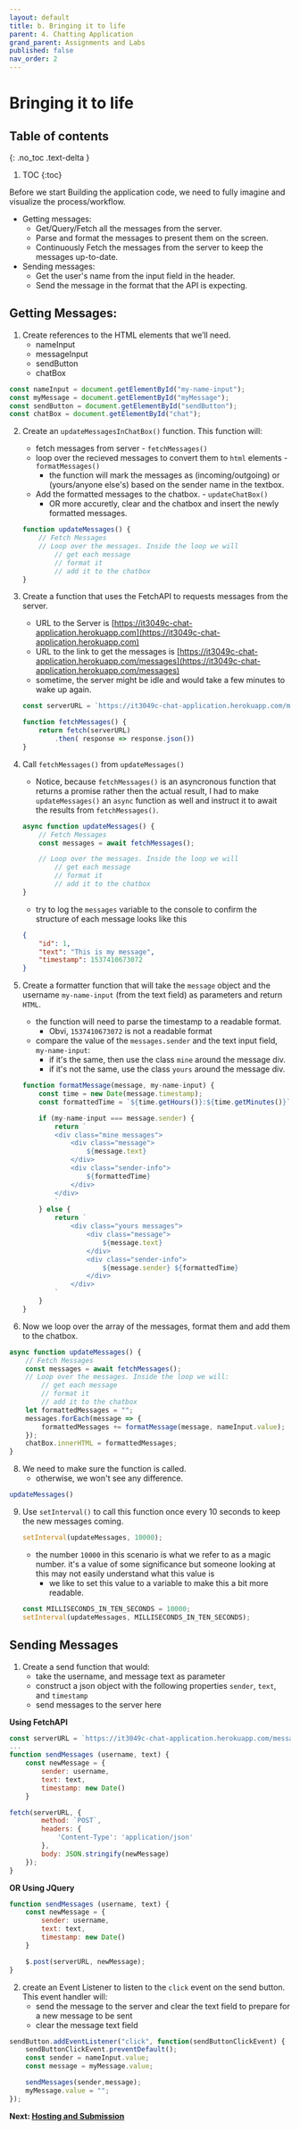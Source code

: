 ```yaml
---
layout: default
title: b. Bringing it to life
parent: 4. Chatting Application
grand_parent: Assignments and Labs
published: false
nav_order: 2
---
```


# Bringing it to life

## Table of contents
{: .no_toc .text-delta }

1. TOC
{:toc}

Before we start Building the application code, we need to fully imagine and visualize the process/workflow. 
* Getting messages:
    * Get/Query/Fetch all the messages from the server.
    * Parse and format the messages to present them on the screen.
    * Continuously Fetch the messages from the server to keep the messages up-to-date.
* Sending messages:
    * Get the user's name from the input field in the header.
    * Send the message in the format that the API is expecting.

## Getting Messages:
1. Create references to the HTML elements that we’ll need.
    * nameInput
    * messageInput
    * sendButton
    * chatBox

```js
const nameInput = document.getElementById("my-name-input");
const myMessage = document.getElementById("myMessage");
const sendButton = document.getElementById("sendButton");
const chatBox = document.getElementById("chat");
```

2. Create an `updateMessagesInChatBox()` function. This function will:
    * fetch messages from server - `fetchMessages()`
    * loop over the recieved messages to convert them to `html` elements - `formatMessages()`
        * the function will mark the messages as (incoming/outgoing) or (yours/anyone else's) based on the sender name in the textbox.
    * Add the formatted messages to the chatbox. - `updateChatBox()`
        * OR more accuretly, clear and the chatbox and insert the newly formatted messages.

    ```js
    function updateMessages() {
        // Fetch Messages
        // Loop over the messages. Inside the loop we will
            // get each message
            // format it
            // add it to the chatbox
    }
    ```

4. Create a function that uses the FetchAPI to requests messages from the server.
    * URL to the Server is [https://it3049c-chat-application.herokuapp.com](https://it3049c-chat-application.herokuapp.com)
    * URL to the link to get the messages is [https://it3049c-chat-application.herokuapp.com/messages](https://it3049c-chat-application.herokuapp.com/messages)
    * sometime, the server might be idle and would take a few minutes to wake up again.

    ```js
    const serverURL = `https://it3049c-chat-application.herokuapp.com/messages`;

    function fetchMessages() {
        return fetch(serverURL)
            .then( response => response.json())
    }
    ```

5. Call `fetchMessages()` from `updateMessages()`
    * Notice, because `fetchMessages()` is an asyncronous function that returns a promise rather then the actual result, I had to make `updateMessages()` an `async` function as well and instruct it to await the results from `fetchMessages()`.

    ```js
    async function updateMessages() {
        // Fetch Messages
        const messages = await fetchMessages();

        // Loop over the messages. Inside the loop we will
            // get each message
            // format it
            // add it to the chatbox
    }
    ```
    * try to log the `messages` variable to the console to confirm the structure of each message looks like this

    ```json
    {
        "id": 1,
        "text": "This is my message",
        "timestamp": 1537410673072
    }
    ```

6. Create a formatter function that will take the `message` object and the username `my-name-input` (from the text field) as parameters and return `HTML`.
    * the function will need to parse the timestamp to a readable format.
        * Obvi, `1537410673072` is not a readable format
    * compare the value of the `messages.sender` and the text input field, `my-name-input`:
        * if it's the same, then use the class `mine` around the message div.
        * if it's not the same, use the class `yours` around the message div.

    ```js
    function formatMessage(message, my-name-input) {
        const time = new Date(message.timestamp);
        const formattedTime = `${time.getHours()}:${time.getMinutes()}`;

        if (my-name-input === message.sender) {
            return `
            <div class="mine messages">
                <div class="message">
                    ${message.text}
                </div>
                <div class="sender-info">
                    ${formattedTime}
                </div>
            </div>
            `
        } else {
            return `
                <div class="yours messages">
                    <div class="message">
                        ${message.text}
                    </div>
                    <div class="sender-info">
                        ${message.sender} ${formattedTime}
                    </div>
                </div>
            `
        }
    }
    ```

7. Now we loop over the array of the messages, format them and add them to the chatbox.

```js
async function updateMessages() {
    // Fetch Messages
    const messages = await fetchMessages();
    // Loop over the messages. Inside the loop we will:
        // get each message
        // format it
        // add it to the chatbox
    let formattedMessages = "";
    messages.forEach(message => {
        formattedMessages += formatMessage(message, nameInput.value);
    });
    chatBox.innerHTML = formattedMessages;
}
```
8. We need to make sure the function is called.
    * otherwise, we won't see any difference.

```js
updateMessages()
```

9. Use `setInterval()` to call this function once every 10 seconds to keep the new messages coming.

    ```js
    setInterval(updateMessages, 10000);
    ```
    * the number `10000` in this scenario is what we refer to as a magic number. it's a value of some significance but someone looking at this may not easily understand what this value is
        * we like to set this value to a variable to make this a bit more readable.
    ```js
    const MILLISECONDS_IN_TEN_SECONDS = 10000;
    setInterval(updateMessages, MILLISECONDS_IN_TEN_SECONDS);
    ```

## Sending Messages
1. Create a send function that would:
    * take the username, and message text as parameter
    * construct a json object with the following properties `sender`, `text`, and `timestamp`
    * send messages to the server here

**Using FetchAPI**
```js
const serverURL = `https://it3049c-chat-application.herokuapp.com/messages`; // This has been declared before
...
function sendMessages (username, text) {
    const newMessage = {
        sender: username,
        text: text,
        timestamp: new Date()
    }

fetch(serverURL, {
        method: `POST`,
        headers: {
            'Content-Type': 'application/json'
        },
        body: JSON.stringify(newMessage)
    });
}
```
**OR Using JQuery**
```js
function sendMessages (username, text) {
    const newMessage = {
        sender: username,
        text: text,
        timestamp: new Date()
    }

    $.post(serverURL, newMessage);
}
```

2. create an Event Listener to listen to the `click` event on the send button. This event handler will:
    * send the message to the server and clear the text field to prepare for a new message to be sent
    * clear the message text field

```js
sendButton.addEventListener("click", function(sendButtonClickEvent) {
    sendButtonClickEvent.preventDefault();
    const sender = nameInput.value;
    const message = myMessage.value;

    sendMessages(sender,message);
    myMessage.value = "";
});
```
 
**Next: [Hosting and Submission](../3.finalize)**
